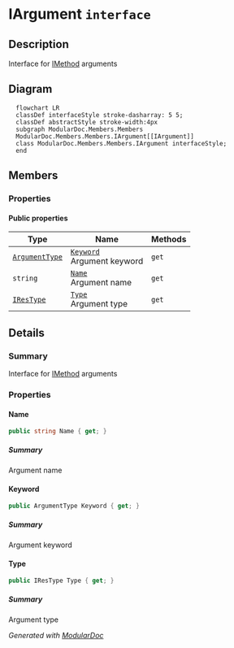 # IArgument `interface`

## Description
Interface for [IMethod](./IMethod.md) arguments

## Diagram
```mermaid
  flowchart LR
  classDef interfaceStyle stroke-dasharray: 5 5;
  classDef abstractStyle stroke-width:4px
  subgraph ModularDoc.Members.Members
  ModularDoc.Members.Members.IArgument[[IArgument]]
  class ModularDoc.Members.Members.IArgument interfaceStyle;
  end
```

## Members
### Properties
#### Public  properties
| Type | Name | Methods |
| --- | --- | --- |
| [`ArgumentType`](../enums/ArgumentType.md) | [`Keyword`](#keyword)<br>Argument keyword | `get` |
| `string` | [`Name`](#name)<br>Argument name | `get` |
| [`IResType`](../resolvedtypes/IResType.md) | [`Type`](#type)<br>Argument type | `get` |

## Details
### Summary
Interface for [IMethod](./IMethod.md) arguments

### Properties
#### Name
```csharp
public string Name { get; }
```
##### Summary
Argument name

#### Keyword
```csharp
public ArgumentType Keyword { get; }
```
##### Summary
Argument keyword

#### Type
```csharp
public IResType Type { get; }
```
##### Summary
Argument type

*Generated with* [*ModularDoc*](https://github.com/hailstorm75/ModularDoc)
